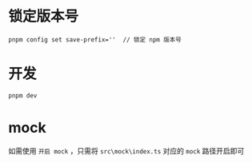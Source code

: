 # 锁定版本号
```
pnpm config set save-prefix=''  // 锁定 npm 版本号
```

# 开发

```bash
pnpm dev
```

# mock 

如需使用 `开启 mock` ，只需将 `src\mock\index.ts` 对应的 `mock` 路径开启即可 